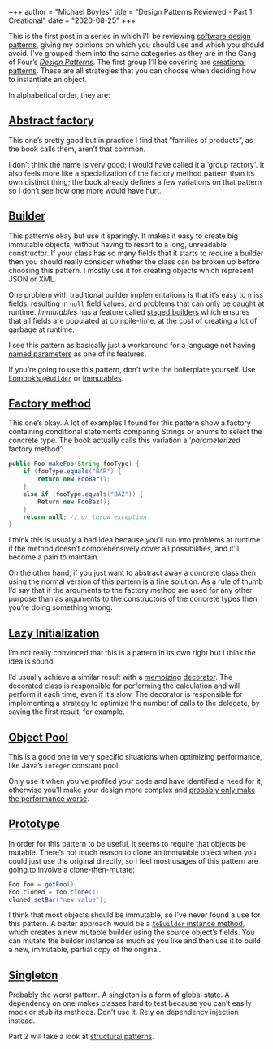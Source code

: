 +++
author = "Michael Boyles"
title = "Design Patterns Reviewed - Part 1: Creational"
date = "2020-08-25"
+++

This is the first post in a series in which I’ll be reviewing [software design patterns](https://en.wikipedia.org/wiki/Software_design_pattern), giving my opinions on which you should use and which you should avoid. I've grouped them into the same categories as they are in the Gang of Four’s [*Design Patterns*](https://www.amazon.co.uk/Design-patterns-elements-reusable-object-oriented/dp/0201633612). The first group I’ll be covering are [creational patterns](https://en.wikipedia.org/wiki/Creational_pattern). These are all strategies that you can choose when deciding how to instantiate an object.

In alphabetical order, they are:

## [Abstract factory](https://en.wikipedia.org/wiki/Abstract_factory_pattern)

This one’s pretty good but in practice I find that “families of products”, as the book calls them, aren’t that common.

I don’t think the name is very good; I would have called it a ‘group factory'. It also feels more like a specialization of the factory method pattern than its own distinct thing; the book already defines a few variations on that pattern so I don’t see how one more would have hurt.

## [Builder](https://en.wikipedia.org/wiki/Builder_pattern)

This pattern’s okay but use it sparingly. It makes it easy to create big immutable objects, without having to resort to a long, unreadable constructor. If your class has so many fields that it starts to require a builder then you should really consider whether the class can be broken up before choosing this pattern. I mostly use it for creating objects which represent JSON or XML.

One problem with traditional builder implementations is that it’s easy to miss fields, resulting in `null` field values, and problems that can only be caught at runtime. *Immutables* has a feature called [staged builders](https://immutables.github.io/immutable.html#staged-builder) which ensures that all fields are populated at compile-time, at the cost of creating a lot of garbage at runtime.

I see this pattern as basically just a workaround for a language not having [named parameters](https://en.wikipedia.org/wiki/Named_parameter) as one of its features.

If you’re going to use this pattern, don’t write the boilerplate yourself. Use [Lombok’s `@Builder`](https://projectlombok.org/features/Builder) or [Immutables](https://immutables.github.io/).

## [Factory method](https://en.wikipedia.org/wiki/Factory_method_pattern)

This one’s okay. A lot of examples I found for this pattern show a factory containing conditional statements comparing Strings or enums to select the concrete type. The book actually calls this variation a ‘*parameterized* factory method’:

```java
public Foo makeFoo(String fooType) {
    if (fooType.equals("BAR") {
        return new FooBar();
    }
    else if (fooType.equals("BAZ")) {
        Return new FooBaz();
    }
    return null; // or throw exception
}
```
I think this is usually a bad idea because you’ll run into problems at runtime if the method doesn’t comprehensively cover all possibilities, and it’ll become a pain to maintain.

On the other hand, if you just want to abstract away a concrete class then using the normal version of this partern is a fine solution. As a rule of thumb I’d say that if the arguments to the factory method are used for any other purpose than as arguments to the constructors of the concrete types then you’re doing something wrong.

## [Lazy Initialization](https://en.wikipedia.org/wiki/Lazy_initialization)

I’m not really convinced that this is a pattern in its own right but I think the idea is sound.

I’d usually achieve a similar result with a [memoizing](https://en.wikipedia.org/wiki/Memoization) [decorator](https://en.wikipedia.org/wiki/Decorator_pattern). The decorated class is responsible for performing the calculation and will perform it each time, even if it’s slow. The decorator is responsible for implementing a strategy to optimize the number of calls to the delegate, by saving the first result, for example.

## [Object Pool](https://en.wikipedia.org/wiki/Object_pool_pattern)

This is a good one in very specific situations when optimizing performance, like Java’s `Integer` constant pool.

Only use it when you’ve profiled your code and have identified a need for it, otherwise you’ll make your design more complex and [probably only make the performance worse](https://www.ibm.com/developerworks/java/library/j-jtp01274/index.html?ca=drs-).

## [Prototype](https://en.wikipedia.org/wiki/Prototype_pattern)

In order for this pattern to be useful, it seems to require that objects be mutable. There’s not much reason to clone an immutable object when you could just use the original directly, so I feel most usages of this pattern are going to involve a clone-then-mutate:

```java
Foo foo = getFoo();
Foo cloned = foo.clone();
cloned.setBar("new value");
```

I think that most objects should be immutable, so I’ve never found a use for this pattern. A better approach would be a [`toBuilder` instance method](https://projectlombok.org/features/Builder), which creates a new mutable builder using the source object’s fields. You can mutate the builder instance as much as you like and then use it to build a new, immutable, partial copy of the original.

## [Singleton](https://en.wikipedia.org/wiki/Singleton_pattern)

Probably the worst pattern. A singleton is a form of global state. A dependency on one makes classes hard to test because you can’t easily mock or stub its methods. Don’t use it. Rely on dependency injection instead.


Part 2 will take a look at [structural patterns](https://en.wikipedia.org/wiki/Structural_pattern).

